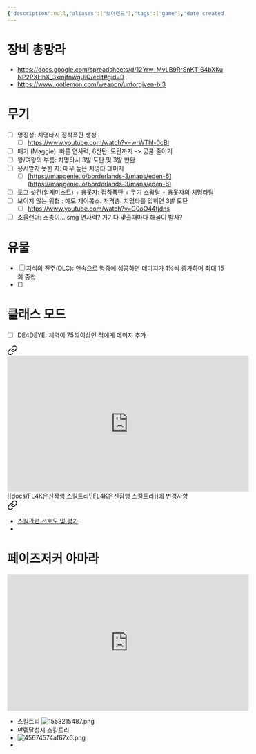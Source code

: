 ```yaml
---
{"description":null,"aliases":["보더랜드"],"tags":["game"],"date created":"Sunday, February 12th 2023, 12:31:27 pm","date modified":"Monday, February 27th 2023, 6:20:45 pm","created":"2023-02-12T12:31:27","updated":"2023-07-15T21:30:21","title":"Borderlands3","dg-publish":true,"permalink":"/docs/Borderlands3/","dgPassFrontmatter":true}
---
```



# 장비 총망라

- https://docs.google.com/spreadsheets/d/12Yrw_MyLB9RrSnKT_64bXKuNP2PXHhX_3xmjfnwgUiQ/edit#gid=0
- https://www.lootlemon.com/weapon/unforgiven-bl3

# 무기

- [ ] 명징성: 치명타시 점착폭탄 생성  
	- [ ] https://www.youtube.com/watch?v=wrWThl-0cBI
- [ ] 매기 (Maggie): 빠른 연사력, 6산탄, 도탄까지 -> 궁쿨 줄이기  
- [ ] 왕/여왕의 부름: 치명타시 3발 도탄 및 3발 반환  
- [ ] 용서받지 못한 자: 매우 높은 치명타 데미지 
	- [ ] [https://mapgenie.io/borderlands-3/maps/eden-6](https://mapgenie.io/borderlands-3/maps/eden-6)  
- [ ] 토그 샷건(알케미스트) + 용못자: 점착폭탄 + 무기 스왑딜 + 용못자의 치명타딜
- [ ] 보이지 않는 위협 : 얘도 제이콥스. 저격총. 치명타를 입히면 3발 도탄 
	- [ ] https://www.youtube.com/watch?v=G0oO44tjdns
- [ ] 소울랜더: 소총이… smg 연사력?  거기다 맞출때마다 해골이 발사?

# 유물

- [ ] 지식의 진주(DLC): 연속으로 명중에 성공하면 데미지가 1%씩 증가하며 최대 15회 중첩
- [ ] 

# 클래스 모드

- [ ] DE4DEYE: 체력이 75%이상인 적에게 데미지 추가



<div class="transclusion internal-embed is-loaded"><a class="markdown-embed-link" href="/docs//" aria-label="Open link"><svg xmlns="http://www.w3.org/2000/svg" width="24" height="24" viewBox="0 0 24 24" fill="none" stroke="currentColor" stroke-width="2" stroke-linecap="round" stroke-linejoin="round" class="svg-icon lucide-link"><path d="M10 13a5 5 0 0 0 7.54.54l3-3a5 5 0 0 0-7.07-7.07l-1.72 1.71"></path><path d="M14 11a5 5 0 0 0-7.54-.54l-3 3a5 5 0 0 0 7.07 7.07l1.71-1.71"></path></svg></a><div class="markdown-embed">




<iframe width="560" height="315" src="https://www.youtube.com/embed/-9gXQwx3w6E" title="YouTube video player" frameborder="0" allow="accelerometer; autoplay; clipboard-write; encrypted-media; gyroscope; picture-in-picture; web-share" allowfullscreen></iframe>
[[docs/FL4K은신잠행 스킬트리\|FL4K은신잠행 스킬트리]]에 변경사항


</div></div>




<div class="transclusion internal-embed is-loaded"><a class="markdown-embed-link" href="/docs//" aria-label="Open link"><svg xmlns="http://www.w3.org/2000/svg" width="24" height="24" viewBox="0 0 24 24" fill="none" stroke="currentColor" stroke-width="2" stroke-linecap="round" stroke-linejoin="round" class="svg-icon lucide-link"><path d="M10 13a5 5 0 0 0 7.54.54l3-3a5 5 0 0 0-7.07-7.07l-1.72 1.71"></path><path d="M14 11a5 5 0 0 0-7.54-.54l-3 3a5 5 0 0 0 7.07 7.07l1.71-1.71"></path></svg></a><div class="markdown-embed">





- [스킬관련 선호도 및 평가](https://m.ruliweb.com/game/85162/read/9426630)
- 

# 페이즈저커 아마라

<iframe width="560" height="315" src="https://www.youtube.com/embed/iTLIAE7heiA" title="YouTube video player" frameborder="0" allow="accelerometer; autoplay; clipboard-write; encrypted-media; gyroscope; picture-in-picture; web-share" allowfullscreen></iframe>

- 스킬트리 ![1553215487.png](/img/user/docs/assets/1553215487.png)
- 만렙달성시 스킬트리 
- ![45674574af67x6.png](/img/user/docs/assets/45674574af67x6.png)
- 


</div></div>

